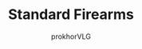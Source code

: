 ---
title: "Standard Firearms"
excerpt: "Standard does not mean 'familiar' or 'contemporary'. Standard firearms are called as such since they are issued as standard equipment to army units, as opposed to covert weapons which are typically employed by spies, and powered weapons which are - much like power tools - used by operation specialists."
author: "prokhorVLG"

permalink: /codex/technology/gear/firearms/standard-firearms/
layout: blank_page

page_highlight: "#9e6a4e"

page_features: [
                {
                  type: 'codexHead', init: {
                    id: 'codexHead',

                    toc: [ 
                      { title: '-', url: '-' },
                    ],

                    title: "Standard Firearms",
                    flavor: "",
                    flavor_url: '',

                    description: "<p class='text-left'>Firearms in Unturned Stones can be largely categorized into three groups: <a href='#' class='infoTag common' data-info='standard-firearms' data-toggle='modal' data-target='#modalInfoTag'>standard</a>, <a href='#' class='infoTag common' data-info='covert-firearms' data-toggle='modal' data-target='#modalInfoTag'>covert</a>, and <a href='#' class='infoTag common' data-info='powered-firearms' data-toggle='modal' data-target='#modalInfoTag'>powered</a>.</p>

                    <p class='text-left'>Standard does not mean 'familiar' or 'contemporary'. Standard firearms are called as such since they are issued as <em>standard equipment</em> to army units, as opposed to covert weapons which are typically employed by spies, and powered weapons which are - much like power tools - used by operation specialists.</p>

                    <p class='text-left'>Standard firearms usually take on the form factors that have been traditionally used by armies throughout history, but with major differences with regards to technology and doctrine. For instance, things such as loudness are <em>valued</em> for its psychological impact factor rather than actual tactical effectiveness. For these reasons, while they have extreme destructive potential, they fill a particular niche that is overwhelmingly show-off rather than effective, much like a glamor muscle.</p>",

                    image: "/assets/images/codex/technology/standard-firearms.png",
                    imageBlurb: "Ouch :(",
                    lower_clear: 'codexLowerClear', 
                  }
                },
                {
                  type: 'paddingBar', init: {
                    size: '60px',
                  }
                },
              ]
---